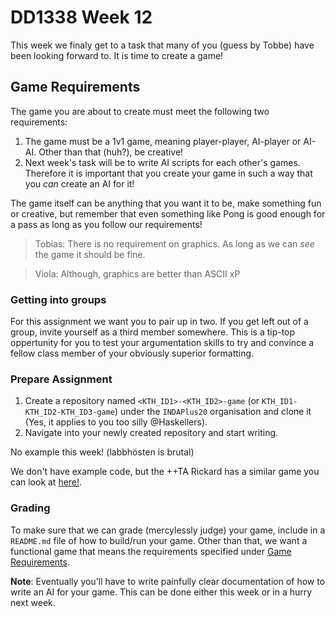 # DD1338 Week 12

This week we finaly get to a task that many of you (guess by Tobbe) have been looking forward to. It is time to create a game!

## Game Requirements

The game you are about to create must meet the following two requirements:

1) The game must be a 1v1 game, meaning player-player, AI-player or AI-AI. Other than that (huh?), be creative!
2) Next week's task will be to write AI scripts for each other's games. Therefore it is important that you create your game in such a way that you _can_ create an AI for it!

The game itself can be anything that you want it to be, make something fun or creative, but remember that even something like Pong is good enough for a pass as long as you follow our requirements!

> Tobias: There is no requirement on graphics. As long as we can _see_ the game it should be fine.

> Viola: Although, graphics are better than ASCII xP

### Getting into groups

For this assignment we want you to pair up in two. If you get left out of a group, invite yourself as a third member somewhere. This is a tip-top oppertunity for you to test your argumentation skills to try and convince a fellow class member of your obviously superior formatting. 

### Prepare Assignment

1) Create a repository named `<KTH_ID1>-<KTH_ID2>-game` (or `KTH_ID1-KTH_ID2-KTH_ID3-game`) under the `INDAPlus20` organisation and clone it (Yes, it applies to you too silly @Haskellers).
2) Navigate into your newly created repository and start writing.

No example this week! (labbhösten is brutal)

We don't have example code, but the ++TA Rickard has a similar game you can look at [here!](https://rick.ee/sidor/vertiball.html).

### Grading

To make sure that we can grade (mercylessly judge) your game, include in a `README.md` file of how to build/run your game. Other than that, we want a functional game that means the requirements specified under [Game Requirements](Game-Requirements).

**Note**: Eventually you'll have to write painfully clear documentation of how to write an AI for your game. This can be done either this week or in a hurry next week.
